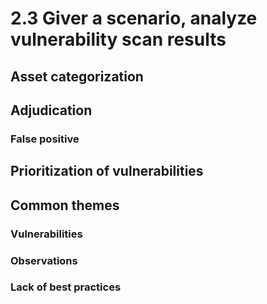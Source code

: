 # 2.3 Giver a scenario, analyze vulnerability scan results
## Asset categorization
## Adjudication
### False positive
## Prioritization of vulnerabilities
## Common themes
### Vulnerabilities
### Observations
### Lack of best practices